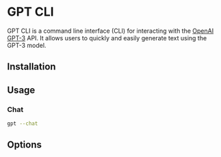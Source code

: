 # GPT CLI

GPT CLI is a command line interface (CLI) for interacting with the
[OpenAI GPT-3](https://openai.com/blog/openai-api/) API. It allows users
to quickly and easily generate text using the GPT-3 model.

## Installation

## Usage

### Chat
```bash
gpt --chat
```

## Options

